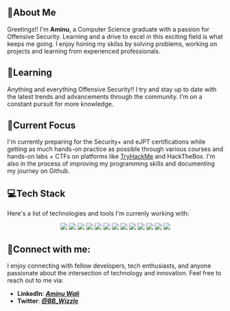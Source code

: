 ## 👾About Me

Greetings!! I'm **Aminu**, a Computer Science graduate with a passion for Offensive Security. Learning and a drive to excel in this exciting field is what keeps me going. I enjoy honing my skilss by solving problems, working on projects and learning from experienced professionals.

## 🌱Learning

Anything and everything Offensive Security!! I try and stay up to date with the latest trends and advancements through the community. I'm on a constant pursuit for more knowledge.

## 🔎Current Focus

I'm currently preparing for the Security+ and eJPT certifications while getting as much hands-on practice as possible through various courses and hands-on labs + CTFs on platforms like [TryHackMe](https://tryhackme.com/p/Wizzle.OG) and HackTheBox. I'm also in the process of improving my programming skills and documenting my journey on Github.

## 💻Tech Stack

Here's a list of technologies and tools I'm currenly working with:
<p align="center">
<img src="https://img.shields.io/badge/Linux-FCC624?style=for-the-badge&logo=linux&logoColor=black">
<img src="https://img.shields.io/badge/Kali-268BEE?style=for-the-badge&logo=kalilinux&logoColor=white">
<img src="https://img.shields.io/badge/Windows-0078D6?style=for-the-badge&logo=windows&logoColor=white">
<img src="https://img.shields.io/badge/Ubuntu-E95420?style=for-the-badge&logo=ubuntu&logoColor=white">
<img src="https://img.shields.io/badge/Debian-D70A53?style=for-the-badge&logo=debian&logoColor=white">
<img src="https://img.shields.io/badge/apache-%23D42029.svg?style=for-the-badge&logo=apache&logoColor=white">
<img src="https://img.shields.io/badge/chatGPT-74aa9c?style=for-the-badge&logo=openai&logoColor=white">
<img src="https://img.shields.io/badge/markdown-%23000000.svg?style=for-the-badge&logo=markdown&logoColor=white">
<img src="https://img.shields.io/badge/python-3670A0?style=for-the-badge&logo=python&logoColor=ffdd54">
<img src="https://img.shields.io/badge/C%23-239120?style=for-the-badge&logo=c-sharp&logoColor=white">
<img src="https://img.shields.io/badge/GNU%20Bash-4EAA25?style=for-the-badge&logo=GNU%20Bash&logoColor=white">
<img src="https://img.shields.io/badge/MySQL-00000F?style=for-the-badge&logo=mysql&logoColor=white">
<img src="https://img.shields.io/badge/powershell-5391FE?style=for-the-badge&logo=powershell&logoColor=white">
</p>

## 🤳Connect with me:

I enjoy connecting with fellow developers, tech enthusiasts, and anyone passionate about the intersection of technology and innovation. Feel free to reach out to me via:

- **LinkedIn**: ***[Aminu Wali](https://www.linkedin.com/in/aminuwali)***
- **Twitter**: ***[@BB_Wizzle](https://twitter.com/bb_wizzle)***

